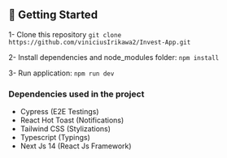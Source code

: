 ## 🚀 Getting Started
1- Clone this repository ```git clone https://github.com/viniciusIrikawa2/Invest-App.git```

2- Install dependencies and node_modules folder: ```npm install```

3- Run application: ```npm run dev```

### Dependencies used in the project
- Cypress (E2E Testings)
- React Hot Toast (Notifications)
- Tailwind CSS (Stylizations)
- Typescript (Typings)
- Next Js 14 (React Js Framework)
